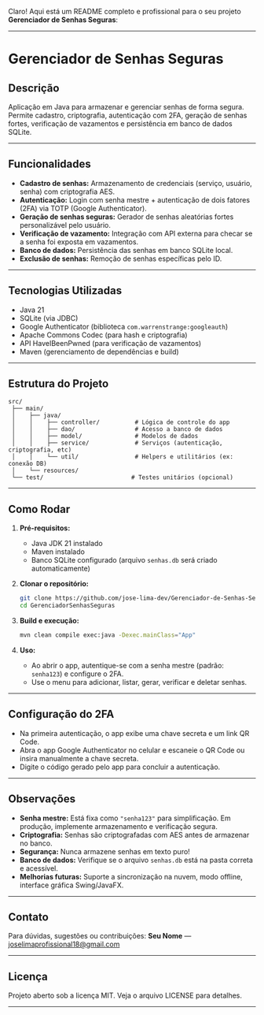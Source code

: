 Claro! Aqui está um README completo e profissional para o seu projeto **Gerenciador de Senhas Seguras**:

---

# Gerenciador de Senhas Seguras

## Descrição

Aplicação em Java para armazenar e gerenciar senhas de forma segura. Permite cadastro, criptografia, autenticação com 2FA, geração de senhas fortes, verificação de vazamentos e persistência em banco de dados SQLite.

---

## Funcionalidades

* **Cadastro de senhas:** Armazenamento de credenciais (serviço, usuário, senha) com criptografia AES.
* **Autenticação:** Login com senha mestre + autenticação de dois fatores (2FA) via TOTP (Google Authenticator).
* **Geração de senhas seguras:** Gerador de senhas aleatórias fortes personalizável pelo usuário.
* **Verificação de vazamento:** Integração com API externa para checar se a senha foi exposta em vazamentos.
* **Banco de dados:** Persistência das senhas em banco SQLite local.
* **Exclusão de senhas:** Remoção de senhas específicas pelo ID.

---

## Tecnologias Utilizadas

* Java 21
* SQLite (via JDBC)
* Google Authenticator (biblioteca `com.warrenstrange:googleauth`)
* Apache Commons Codec (para hash e criptografia)
* API HaveIBeenPwned (para verificação de vazamentos)
* Maven (gerenciamento de dependências e build)

---

## Estrutura do Projeto

```
src/
 ├── main/
 │    ├── java/
 │    │    ├── controller/          # Lógica de controle do app
 │    │    ├── dao/                 # Acesso a banco de dados
 │    │    ├── model/               # Modelos de dados
 │    │    ├── service/             # Serviços (autenticação, criptografia, etc)
 │    │    └── util/                # Helpers e utilitários (ex: conexão DB)
 │    └── resources/
 └── test/                         # Testes unitários (opcional)
```

---

## Como Rodar

1. **Pré-requisitos:**

    * Java JDK 21 instalado
    * Maven instalado
    * Banco SQLite configurado (arquivo `senhas.db` será criado automaticamente)

2. **Clonar o repositório:**

   ```bash
   git clone https://github.com/jose-lima-dev/Gerenciador-de-Senhas-Seguras
   cd GerenciadorSenhasSeguras
   ```

3. **Build e execução:**

   ```bash
   mvn clean compile exec:java -Dexec.mainClass="App"
   ```

4. **Uso:**

    * Ao abrir o app, autentique-se com a senha mestre (padrão: `senha123`) e configure o 2FA.
    * Use o menu para adicionar, listar, gerar, verificar e deletar senhas.

---

## Configuração do 2FA

* Na primeira autenticação, o app exibe uma chave secreta e um link QR Code.
* Abra o app Google Authenticator no celular e escaneie o QR Code ou insira manualmente a chave secreta.
* Digite o código gerado pelo app para concluir a autenticação.

---

## Observações

* **Senha mestre:** Está fixa como `"senha123"` para simplificação. Em produção, implemente armazenamento e verificação segura.
* **Criptografia:** Senhas são criptografadas com AES antes de armazenar no banco.
* **Segurança:** Nunca armazene senhas em texto puro!
* **Banco de dados:** Verifique se o arquivo `senhas.db` está na pasta correta e acessível.
* **Melhorias futuras:** Suporte a sincronização na nuvem, modo offline, interface gráfica Swing/JavaFX.

---

## Contato

Para dúvidas, sugestões ou contribuições:
**Seu Nome** — [joselimaprofissional18@gmail.com](mailto:seu.email@example.com)

---

## Licença

Projeto aberto sob a licença MIT. Veja o arquivo LICENSE para detalhes.

---
